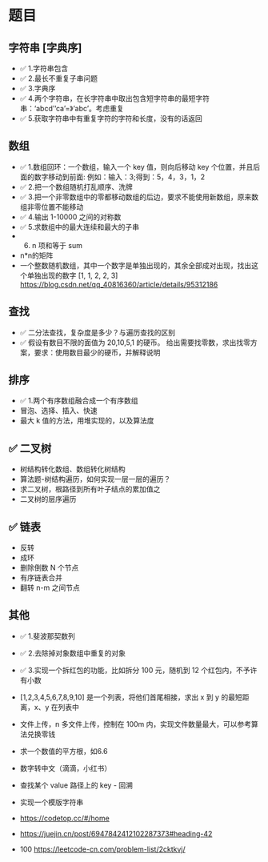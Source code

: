 # 题目

## 字符串 [字典序]

- ✅ 1.字符串包含
- ✅ 2.最长不重复子串问题
- ✅ 3.字典序
- ✅ 4.两个字符串，在长字符串中取出包含短字符串的最短字符串：‘abcd’‘ca’=》‘abc’。考虑重复
- ✅ 5.获取字符串中有重复字符的字符和长度，没有的话返回

## 数组

- ✅ 1.数组回环：一个数组，输入一个 key 值，则向后移动 key 个位置，并且后面的数字移动到前面: 例如：输入：3;得到：5，4，3，1，2
- ✅ 2.把一个数组随机打乱顺序、洗牌
- ✅ 3.把一个非零数组中的零都移动数组的后边，要求不能使用新数组，原来数组非零位置不能移动
- ✅ 4.输出 1-10000 之间的对称数
- ✅ 5.求数组中的最大连续和最大的子串
- 6. n 项和等于 sum
- n*n的矩阵
- 一个整数随机数组，其中一个数字是单独出现的，其余全部成对出现，找出这个单独出现的数字 [1, 1, 2, 2, 3] https://blog.csdn.net/qq_40816360/article/details/95312186

## 查找

- ✅ 二分法查找，复杂度是多少？与遍历查找的区别
- ✅ 假设有数目不限的面值为 20,10,5,1 的硬币。 给出需要找零数，求出找零方案，要求：使用数目最少的硬币，并解释说明

## 排序

- ✅ 1.两个有序数组融合成一个有序数组
- 冒泡、选择、插入、快速
- 最大 k 值的方法，用堆实现的，以及算法度

## ✅ 二叉树

- 树结构转化数组、数组转化树结构
- 算法题-树结构遍历，如何实现一层一层的遍历？
- 求二叉树，根路径到所有叶子结点的累加值之
- 二叉树的层序遍历

## ✅ 链表

- 反转
- 成环
- 删除倒数 N 个节点
- 有序链表合并
- 翻转 n-m 之间节点

## 其他

- ✅ 1.斐波那契数列
- ✅ 2.去除掉对象数组中重复的对象
- ✅ 3.实现一个拆红包的功能，比如拆分 100 元，随机到 12 个红包内，不予许有小数
- [1,2,3,4,5,6,7,8,9,10] 是一个列表，将他们首尾相接，求出 x 到 y 的最短距离，x、y 在列表中

- 文件上传，n 多文件上传，控制在 100m 内，实现文件数量最大，可以参考算法兑换零钱
- 求一个数值的平方根，如6.6
- 数字转中文（滴滴，小红书）
- 查找某个 value 路径上的 key - 回溯
- 实现一个模版字符串

- https://codetop.cc/#/home
- https://juejin.cn/post/6947842412102287373#heading-42
- 100 https://leetcode-cn.com/problem-list/2cktkvj/